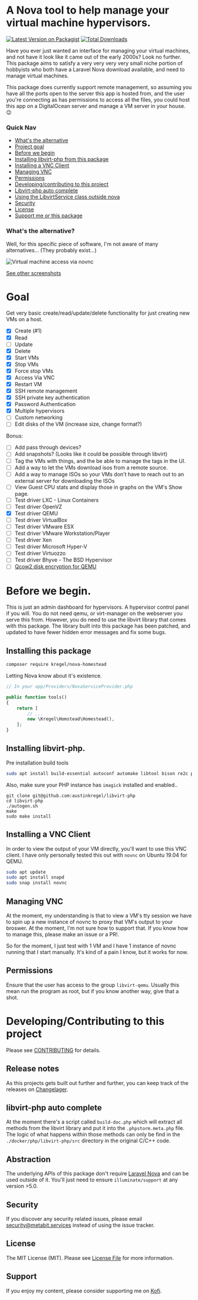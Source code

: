 # A Nova tool to help manage your virtual machine hypervisors.

[![Latest Version on Packagist](https://img.shields.io/packagist/v/kregel/homestead.svg?style=flat-square)](https://packagist.org/packages/kregel/homestead)
[![Total Downloads](https://img.shields.io/packagist/dt/kregel/homestead.svg?style=flat-square)](https://packagist.org/packages/kregel/homestead)

Have you ever just wanted an interface for managing your virtual machines, and not have it look like it came out of the early 2000s? Look no further. This package aims to satisfy a very very very very small niche portion of hobbyists who both have a Laravel Nova download available, and need to manage virtual machines.

This package does currently support remote management, so assuming you have all the ports open to the server this app is hosted from, and the user you're connecting as has permissions to access all the files, you could host this app on a DigitalOcean server and manage a VM server in your house. :wink:

### Quick Nav
  - [What's the alternative](#whats-the-alternative)
  - [Project goal](#goal)
  - [Before we begin](#before-we-begin)
  - [Installing libvirt-php from this package](#installing-libvirt-php-from-this-package)
  - [Installing a VNC Client](#installing-a-vnc-client)
  - [Managing VNC](#managing-vnc)
  - [Permissions](#permissions)
  - [Developing/contributing to this project](#developingcontributing-to-this-project)
  - [Libvirt-php auto complete](#libvirt-php-auto-complete)
  - [Using the LibvirtService class outside nova](#abstraction)
  - [Security](#security)
  - [License](#license)
  - [Support me or this package](#support)

### What's the alternative?  
Well, for this specific piece of software, I'm not aware of many alternatives... (They probably exist...)

![Virtual machine access via novnc](./screenshots/vm-access.png)

[See other screenshots](SCREENSHOTS.md) 
# Goal
Get very basic create/read/update/delete functionality for just creating new VMs on a host.
    
 - [x] Create (#1)
 - [x] Read
 - [ ] Update
 - [x] Delete
 - [x] Start VMs
 - [x] Stop VMs
 - [x] Force stop VMs
 - [x] Access Via VNC
 - [x] Restart VM
 - [x] SSH remote management 
 - [x] SSH private key authentication
 - [x] Password Authentication
 - [x] Multiple hypervisors
 - [ ] Custom networking
 - [ ] Edit disks of the VM (increase size, change format?)
 
Bonus:
 - [ ] Add pass through devices?
 - [ ] Add snapshots? (Looks like it could be possible through libvirt)
 - [ ] Tag the VMs with things, and the be able to manage the tags in the UI.
 - [ ] Add a way to let the VMs download isos from a remote source.
 - [ ] Add a way to manage ISOs so your VMs don't have to reach out to an external server for downloading the ISOs
 - [ ] View Guest CPU stats and display those in graphs on the VM's Show page.
 - [ ] Test driver LXC - Linux Containers
 - [ ] Test driver OpenVZ
 - [x] Test driver QEMU
 - [ ] Test driver VirtualBox
 - [ ] Test driver VMware ESX
 - [ ] Test driver VMware Workstation/Player
 - [ ] Test driver Xen
 - [ ] Test driver Microsoft Hyper-V
 - [ ] Test driver Virtuozzo
 - [ ] Test driver Bhyve - The BSD Hypervisor
 - [ ] [Qcow2 disk encryption for QEMU](https://www.berrange.com/posts/2009/12/02/using-qcow2-disk-encryption-with-libvirt-in-fedora-12/) 
 
# Before we begin.
This is just an admin dashboard for hypervisors. A hypervisor control panel if you will. You do not need qemu, or virt-manager on the webserver you serve this from. However, you do need to use the libvirt library that comes with this package. The library built into this package has been patched, and updated to have fewer hidden error messages and  fix some bugs.

## Installing this package
```bash
composer require kregel/nova-homestead
```
Letting Nova know about it's existence.

```php
// In your app/Providers/NovaServiceProvider.php

public function tools()
{
    return [
        // ...
        new \Kregel\Homstead\Homestead(),
    ];
}
```
## Installing libvirt-php.
Pre installation build tools 
```bash
sudo apt install build-essential autoconf automake libtool bison re2c pkg-config libvirt-dev libxml2-dev xsltproc libxml2-utils libmagickwand-dev
```
Also, make sure your PHP instance has `imagick` installed and enabled..

```
git clone git@github.com:austinkregel/libvirt-php
cd libvirt-php
./autogen.sh
make
sudo make install
```
 
## Installing a VNC Client
In order to view the output of your VM directly, you'll want to use this VNC client. I have only personally tested this out with `novnc` on Ubuntu 19.04 for QEMU.
```bash
sudo apt update
sudo apt install snapd
sudo snap install novnc
```

## Managing VNC
At the moment, my understanding is that to view a VM's tty session we have to spin up a new instance of novnc to proxy that VM's output to your broswer. At the moment, I'm not sure how to support that. If you know how to manage this, please make an issue or a PR!.

So for the moment, I just test with 1 VM and I have 1 instance of novnc running that I start manually. It's kind of a pain I know, but it works for now.

## Permissions 
Ensure that the user has access to the group `libvirt-qemu`. Usually this mean run the program as root, but if you know another way, give that a shot.

# Developing/Contributing to this project
Please see [CONTRIBUTING](CONTRIBUTING.md) for details.

## Release notes
As this projects gets built out further and further, you can keep track of the releases on [Changelager](https://nova-homestead.changed.to/1274).

## libvirt-php auto complete
At the moment there's a script called `build-doc.php` which will extract all methods from the libvirt library and put it into the `.phpstorm.meta.php` file. The logic of what happens within those methods can only be find in the `./docker/php/libvirt-php/src` directory in the original C/C++ code.

## Abstraction
The underlying APIs of this package don't require [Laravel Nova](https://nova.laravel.com) and can be used outside of it. You'll just need to ensure `illuminate/support` at any version >5.0.

## Security
If you discover any security related issues, please email [security@metabit.services](mailto:security@metabit.services?subject=Potential+security+issue+with+nova+homestead) instead of using the issue tracker.

## License
The MIT License (MIT). Please see [License File](LICENSE.md) for more information.

## Support
If you enjoy my content, please consider supporting me on [Kofi](https://ko-fi.com/Z8Z2W2FZ).
